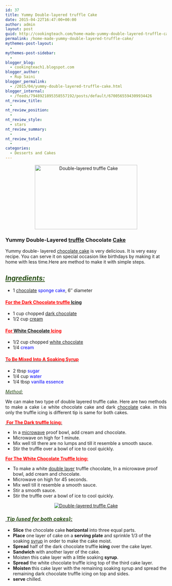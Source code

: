```yaml
---
id: 37
title: Yummy Double-layered truffle Cake
date: 2015-04-22T16:47:00+00:00
author: admin
layout: post
guid: http://cookingteach.com/home-made-yummy-double-layered-truffle-cake/
permalink: /home-made-yummy-double-layered-truffle-cake/
mythemes-post-layout:
  - 
mythemes-post-sidebar:
  - 
blogger_blog:
  - cookingteach1.blogspot.com
blogger_author:
  - Rup Saini
blogger_permalink:
  - /2015/04/yummy-double-layered-truffle-cake.html
blogger_internal:
  - /feeds/7948921895358557192/posts/default/6700565594309934426
nt_review_title:
  - 
nt_review_position:
  - 
nt_review_style:
  - stars
nt_review_summary:
  - 
nt_review_total:
  - 
categories:
  - Desserts and Cakes
---
```

<p dir="ltr" style="text-align: left;">
  <p style="clear: both; text-align: center;">
    <a style="margin-left: 1em; margin-right: 1em;" href="http://1.bp.blogspot.com/-Lo0WW6S54AQ/VTfEhhzOiZI/AAAAAAAAARk/j5jL9UiZyCs/s1600/1264350501-0.jpg"><img title="Double-layered truffle Cake" src="http://1.bp.blogspot.com/-Lo0WW6S54AQ/VTfEhhzOiZI/AAAAAAAAARk/j5jL9UiZyCs/s1600/1264350501-0.jpg" alt="Double-layered truffle Cake" width="320" height="201" border="0" /></a>
  </p>
  
  <h3 style="text-align: left;">
    Yummy Double-Layered <a class="zem_slink" title="Truffle" href="http://en.wikipedia.org/wiki/Truffle" target="_blank" rel="wikipedia">truffle</a> Chocolate <a title="Cake" href="http://en.wikipedia.org/wiki/Cake" target="_blank" rel="wikipedia">Cake</a>
  </h3>
  
  <p>
    Yummy double- layered <a title="Chocolate cake" href="http://en.wikipedia.org/wiki/Chocolate_cake" target="_blank" rel="wikipedia">chocolate cake</a> is very delicious. It is very easy recipe. You can serve it on special occasion like birthdays by making it at home with less time.Here are method to make it with simple steps.
  </p>
  
  <h2 style="text-align: left;">
    <span style="color: #274e13;"><i><b><u>Ingredients: </u></b></i></span>
  </h2>
  
  <ul>
    <li>
      1 <a title="Chocolate" href="http://en.wikipedia.org/wiki/Chocolate" target="_blank" rel="wikipedia">chocolate</a> <span style="color: blue;">sponge cake</span>, 6&#8243; diameter
    </li>
  </ul>
  
  <h4 style="text-align: left;">
    <span style="color: red;"><u>For the Dark Chocolate truffle <a title="Icing (food)" href="http://en.wikipedia.org/wiki/Icing_%28food%29" target="_blank" rel="wikipedia">Icing</a></u></span>
  </h4>
  
  <ul>
    <li>
      1 cup chopped <a title="Types of chocolate" href="http://en.wikipedia.org/wiki/Types_of_chocolate" target="_blank" rel="wikipedia">dark chocolate</a>
    </li>
    <li>
      1/2 cup <a title="Cream" href="http://en.wikipedia.org/wiki/Cream" target="_blank" rel="wikipedia">cream</a>
    </li>
  </ul>
  
  <h4 style="text-align: left;">
    <span style="color: red;"><u>For <a title="White chocolate" href="http://en.wikipedia.org/wiki/White_chocolate" target="_blank" rel="wikipedia">White Chocolate</a> Icing </u></span>
  </h4>
  
  <ul>
    <li>
      1/2 cup chopped <span style="color: blue;"><a class="zem_slink" title="White chocolate" href="http://en.wikipedia.org/wiki/White_chocolate" target="_blank" rel="wikipedia">white chocolate</a></span>
    </li>
    <li>
      1/4 <span style="color: blue;">cream</span>
    </li>
  </ul>
  
  <h4 style="text-align: left;">
    <u><span style="color: red;">To Be Mixed Into A Soaking Syrup </span></u>
  </h4>
  
  <ul>
    <li>
      2 tbsp <span style="color: blue;">sugar</span>
    </li>
    <li>
      1/4 cup <span style="color: blue;">water</span>
    </li>
    <li>
      1/4 tbsp <span style="color: blue;">vanilla essence</span>
    </li>
  </ul>
  
  <p>
    <!-- post -->
  </p>
  
  <p>
    <u><span style="color: #274e13;"><i>Method:</i></span></u>
  </p>
  
  <p style="text-align: justify;">
    We can make two type of double layered truffle cake. Here are two methods to make a cake i.e white chocolate cake and dark <a class="zem_slink" title="Chocolate" href="http://en.wikipedia.org/wiki/Chocolate" target="_blank" rel="wikipedia">chocolate</a> cake. in this only the truffle icing is different tip is same for both cakes.
  </p>
  
  <p style="text-align: justify;">
  </p>
  
  <p style="text-align: justify;">
    <b><u><span style="color: red;"> For The Dark truffle Icing: </span></u></b>
  </p>
  
  <ul>
    <li>
      In a <a title="Microwave" href="http://en.wikipedia.org/wiki/Microwave" target="_blank" rel="wikipedia">microwave</a> proof bowl, add cream and chocolate.
    </li>
    <li>
      Microwave on high for 1 minute.
    </li>
    <li>
      Mix well till there are no lumps and till it resemble a smooth sauce.
    </li>
    <li>
      Stir the truffle over a bowl of ice to cool quickly.
    </li>
  </ul>
  
  <p>
    <b><span style="color: red;"><u>For The White Chocolate Truffle Icing:</u></span></b>
  </p>
  
  <ul>
    <li>
      To make a white <a title="Double layer (interfacial)" href="http://en.wikipedia.org/wiki/Double_layer_%28interfacial%29" target="_blank" rel="wikipedia">double layer</a> truffle chocolate, In a microwave proof bowl, add cream and chocolate.
    </li>
    <li>
      Microwave on high for 45 seconds.
    </li>
    <li>
      Mix well till it resemble a smooth sauce.
    </li>
    <li>
      Stir a smooth sauce.
    </li>
    <li>
      Stir the truffle over a bowl of ice to cool quickly.
    </li>
  </ul>
  
  <p style="clear: both; text-align: center;">
    <a style="margin-left: 1em; margin-right: 1em;" href="http://2.bp.blogspot.com/-_ySkD8GbcE8/VTfG9FJ8qXI/AAAAAAAAARw/8q_1ewXEERU/s1600/images.jpg"><img title="Double-layered truffle Cake" src="http://2.bp.blogspot.com/-_ySkD8GbcE8/VTfG9FJ8qXI/AAAAAAAAARw/8q_1ewXEERU/s1600/images.jpg" alt="Double-layered truffle Cake" border="0" /></a>
  </p>
  
  <p>
  </p>
  
  <h3 style="text-align: left;">
    <i><u><span style="color: #274e13;"> Tip (used for both cakes):</span></u></i>
  </h3>
  
  <ul>
    <li>
      <b>Slice</b> the chocolate cake<b> horizontal</b> into three equal parts.
    </li>
    <li>
      <b>Place</b> one layer of cake on a <b>serving plate</b> and sprinkle 1/3 of the soaking <a title="Syrup" href="http://en.wikipedia.org/wiki/Syrup" target="_blank" rel="wikipedia">syrup</a> in order to make the cake moist.
    </li>
    <li>
      <b>Spread</b> half of the dark chocolate truffle<b> icing</b> over the cake layer.
    </li>
    <li>
      <b>Sandwich</b> with another layer of the cake.
    </li>
    <li>
      Moisten this cake layer with a little soaking<b> syrup</b>.
    </li>
    <li>
      <b>Spread</b> the white chocolate truffle icing top of the third cake layer.
    </li>
    <li>
      <b>Moisten </b>this cake layer with the remaining soaking syrup and spread the remaining dark chocolate truffle icing on top and sides.
    </li>
    <li>
      <b>serve</b> chilled.
    </li>
  </ul>
</p>